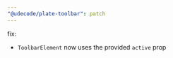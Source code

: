 ```yaml
---
"@udecode/plate-toolbar": patch
---
```


fix:
- `ToolbarElement` now uses the provided `active` prop